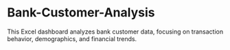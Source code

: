 # Bank-Customer-Analysis
This Excel dashboard analyzes bank customer data, focusing on transaction behavior, demographics, and financial trends.
